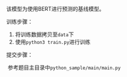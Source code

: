该模型为使用BERT进行预测的基线模型。

训练步骤：

1. 将训练数据拷贝至`data`下
2. 使用`python3 train.py`进行训练

提交步骤：

​	参考题目主目录中`python_sample/main/main.py`
